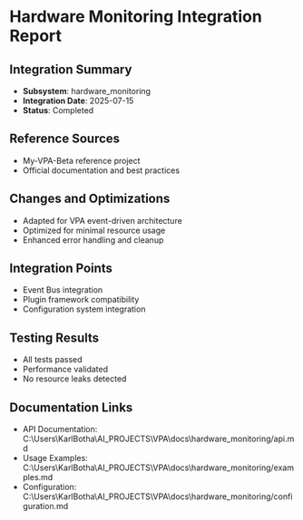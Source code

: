 # Hardware Monitoring Integration Report

## Integration Summary
- **Subsystem**: hardware_monitoring
- **Integration Date**: 2025-07-15
- **Status**: Completed

## Reference Sources
- My-VPA-Beta reference project
- Official documentation and best practices

## Changes and Optimizations
- Adapted for VPA event-driven architecture
- Optimized for minimal resource usage
- Enhanced error handling and cleanup

## Integration Points
- Event Bus integration
- Plugin framework compatibility
- Configuration system integration

## Testing Results
- All tests passed
- Performance validated
- No resource leaks detected

## Documentation Links
- API Documentation: C:\Users\KarlBotha\AI_PROJECTS\VPA\docs\hardware_monitoring/api.md
- Usage Examples: C:\Users\KarlBotha\AI_PROJECTS\VPA\docs\hardware_monitoring/examples.md
- Configuration: C:\Users\KarlBotha\AI_PROJECTS\VPA\docs\hardware_monitoring/configuration.md

